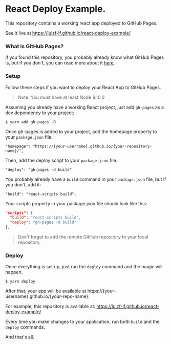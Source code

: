# React Deploy Example.

This repository contains a working react app deployed to GitHub Pages.

See it live at https://luizf-lf.github.io/react-deploy-example/

### What is GitHub Pages?

If you found this repository, you probably already know what GitHub Pages is, but if you don't, you can read more about it [here](https://pages.github.com/).

### Setup

Follow these steps if you want to deploy your React App to GitHub Pages.

> Note: You must have at least Node 8.10.0

Assuming you already have a working React project, just add `gh-pages` as a dev dependency to your project:

`$ yarn add gh-pages -D`

Once gh-pages is added to your project, add the homepage property to your `package.json` file:

`"homepage": "https://{your-username}.github.io/{your-repository-name}/",`

Then, add the deploy script to your `package.json` file.

`"deploy": "gh-pages -d build"`

You probably already have a `build` command in your `package.json` file, but if you don't, add it:

`"build": "react-scripts build",`

Your scripts property in your package.json file should look like this:

```JSON
"scripts": {
  "build": "react-scripts build",
  "deploy": "gh-pages -d build"
},
```

> Don't forget to add the remote GitHub repository to your local repository.

### Deploy

Once everything is set up, just run the `deploy` command and the magic will happen.

`$ yarn deploy`

After that, your app will be available at https://{your-username}.github.io/{your-repo-name}.

For example, this repository is available at: https://luizf-lf.github.io/react-deploy-example/

Every time you make changes to your application, run both `build` and the `deploy` commands.

And that's all.
